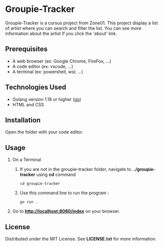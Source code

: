 # Groupie-Tracker

Groupie-Tracker is a cursus project from Zone01. This project display a list of artist where you can search and filter the list. You can see more information about the artist if you click the 'about' link.

## Prerequisites

- A web browser (ex: Google Chrome, FireFox, ...)
- A code editor (ex: vscode, ...)
- A terminal (ex: powershell, wsl, ...)

## Technologies Used

- Golang version 1.18 or higher ([go](https://go.dev/))
- HTML and CSS

## Installation

Open the folder with your code editor.

## Usage

1.  On a Terminal

    1.  If you are not in the groupie-tracker folder, navigate to **../groupie-tracker** using **cd** command

            cd groupie-tracker

    2.  Use this command line to run the program :

            go run .

2.  Go to **[http://localhost:8080/index](http://localhost:8080/index)** on your browser.

## License

Distributed under the MIT License. See **LICENSE.txt** for more information.
